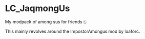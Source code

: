 # LC_JaqmongUs
My modpack of among sus for friends ඞ

This mainly revolves around the ImpostorAmongus mod by loaforc.